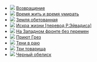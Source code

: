 * ![](/books/prose_classic/Эрих%20Мария%20Ремарк/Возвращение.jpg) [Возвращение](/books/prose_classic/Эрих%20Мария%20Ремарк/Возвращение)
* ![](/books/prose_classic/Эрих%20Мария%20Ремарк/Время%20жить%20и%20время%20умирать.jpg) [Время жить и время умирать](/books/prose_classic/Эрих%20Мария%20Ремарк/Время%20жить%20и%20время%20умирать)
* ![](/books/prose_classic/Эрих%20Мария%20Ремарк/Земля%20обетованная.jpg) [Земля обетованная](/books/prose_classic/Эрих%20Мария%20Ремарк/Земля%20обетованная)
* ![](/books/prose_classic/Эрих%20Мария%20Ремарк/Искра%20жизни%20[перевод%20Р.Эйвадиса].jpg) [Искра жизни [перевод Р.Эйвадиса]](/books/prose_classic/Эрих%20Мария%20Ремарк/Искра%20жизни%20[перевод%20Р.Эйвадиса])
* ![](/books/prose_classic/Эрих%20Мария%20Ремарк/На%20Западном%20фронте%20без%20перемен.jpg) [На Западном фронте без перемен](/books/prose_classic/Эрих%20Мария%20Ремарк/На%20Западном%20фронте%20без%20перемен)
* ![](/books/prose_classic/Эрих%20Мария%20Ремарк/Приют%20Грез.jpg) [Приют Грез](/books/prose_classic/Эрих%20Мария%20Ремарк/Приют%20Грез)
* ![](/books/prose_classic/Эрих%20Мария%20Ремарк/Тени%20в%20раю.jpg) [Тени в раю](/books/prose_classic/Эрих%20Мария%20Ремарк/Тени%20в%20раю)
* ![](/books/prose_classic/Эрих%20Мария%20Ремарк/Три%20товарища.jpg) [Три товарища](/books/prose_classic/Эрих%20Мария%20Ремарк/Три%20товарища)
* ![](/books/prose_classic/Эрих%20Мария%20Ремарк/Черный%20обелиск.jpg) [Черный обелиск](/books/prose_classic/Эрих%20Мария%20Ремарк/Черный%20обелиск)